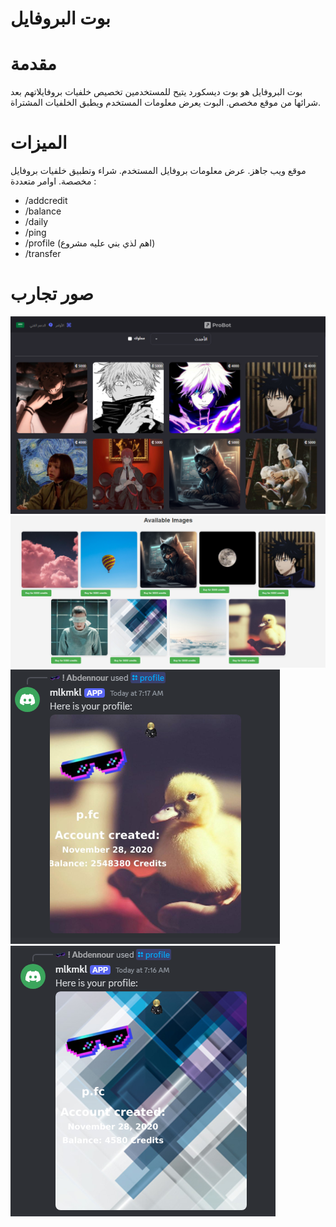 # بوت البروفايل
# مقدمة
بوت البروفايل هو بوت ديسكورد يتيح للمستخدمين تخصيص خلفيات بروفايلاتهم بعد شرائها من موقع مخصص. البوت يعرض معلومات المستخدم ويطبق الخلفيات المشتراة.

# الميزات
موقع ويب جاهز.
عرض معلومات بروفايل المستخدم.
شراء وتطبيق خلفيات بروفايل مخصصة.
اوامر متعددة :
- /addcredit
- /balance
- /daily
- /ping
- /profile (اهم لذي بني عليه مشروع)
- /transfer
  

# صور تجارب
![صور لي تجارب ](md/Screenshot_4.png)
![صور لي تجارب ](md/Screenshot_1.png)
![صور لي تجارب ](md/Screenshot_3.png)
![صور لي تجارب ](md/Screenshot_2.png)



